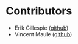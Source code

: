 # Contributors

- Erik Gillespie ([github](https://egillespie))
- Vincent Maule ([github](https://github.com/OptimisticShaggy))